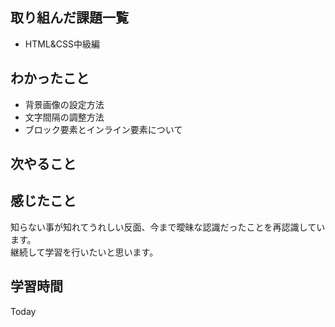 ## 取り組んだ課題一覧
- HTML&CSS中級編
## わかったこと
- 背景画像の設定方法
- 文字間隔の調整方法
- ブロック要素とインライン要素について
## 次やること

## 感じたこと
知らない事が知れてうれしい反面、今まで曖昧な認識だったことを再認識しています。  
継続して学習を行いたいと思います。
## 学習時間
Today 
